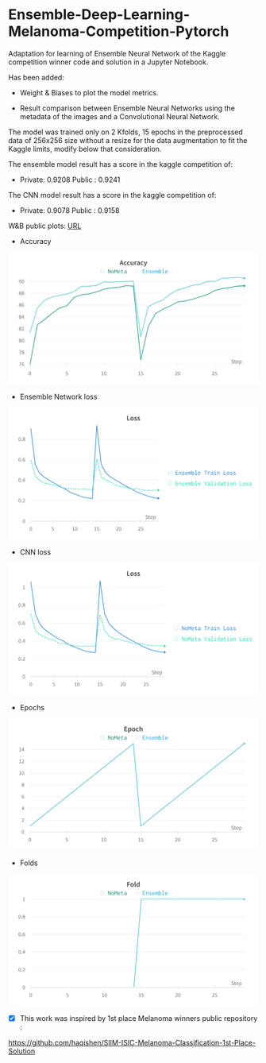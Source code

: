# Ensemble-Deep-Learning-Melanoma-Competition-Pytorch

Adaptation for learning of Ensemble Neural Network of the Kaggle competition winner code and solution in a Jupyter Notebook.

Has been added:

- Weight & Biases to plot the model metrics.

- Result comparison between Ensemble Neural Networks using the metadata of the images and a Convolutional Neural Network.

The model was trained only on 2 Kfolds, 15 epochs in the preprocessed data of 256x256 size without a resize for the data augmentation to fit the Kaggle limits, modify below that consideration.

The ensemble model result has a score in the kaggle competition of:

- Private: 0.9208  Public : 0.9241

The CNN model result has a score in the kaggle competition of:

- Private: 0.9078  Public : 0.9158

W&B public plots: 
[URL](https://wandb.ai/vcadillo/SIIM-ISIC-Melanoma-Classification-1st-Place-Solution/overview?workspace=user-vcadillo)

- Accuracy

<img src="https://github.com/vcadillog/Ensemble-Deep-Learning-Melanoma-Competition-Pytorch/blob/main/images/Accuracy.png" width="505" height="265"/>

- Ensemble Network loss

<img src="https://github.com/vcadillog/Ensemble-Deep-Learning-Melanoma-Competition-Pytorch/blob/main/images/Ensemble%20Loss.png" width="505" height="265"/>

- CNN loss

<img src="https://github.com/vcadillog/Ensemble-Deep-Learning-Melanoma-Competition-Pytorch/blob/main/images/NoMeta%20Loss.png" width="505" height="265"/>

- Epochs

<img src="https://github.com/vcadillog/Ensemble-Deep-Learning-Melanoma-Competition-Pytorch/blob/main/images/Epochs.png" width="505" height="265"/>

- Folds

<img src="https://github.com/vcadillog/Ensemble-Deep-Learning-Melanoma-Competition-Pytorch/blob/main/images/Folds.png" width="505" height="265"/>


- [x] This work was inspired by 1st place Melanoma winners public repository : 

https://github.com/haqishen/SIIM-ISIC-Melanoma-Classification-1st-Place-Solution
 
